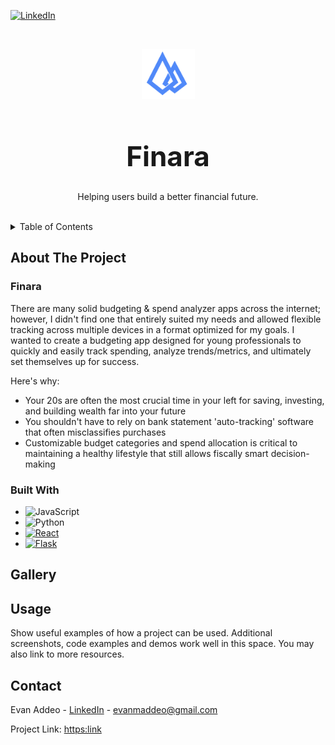 <a name="readme-top"></a>

[![LinkedIn][linkedin-shield]][linkedin-url]

<br />
<div align="center">

<img src="./frontend/src/assets/images/Logo2.png" alt="Logo" width="85" height="80"><h1 style="font-size: 44px;">Finara</h1>

  <p align="center">
    Helping users build a better financial future.
    <br />
    <br />
  </p>
</div>



<!-- TABLE OF CONTENTS -->
<details>
  <summary>Table of Contents</summary>
  <ol>
    <li>
      <a href="#about-the-project">About The Project</a>
      <ul>
        <li><a href="#built-with">Built With</a></li>
      </ul>
    </li>
    <li><a href="#gallery">Gallery</a></li>
    <li><a href="#usage">Usage</a></li>
    <li><a href="#contact">Contact</a></li>
  </ol>
</details>



<!-- ABOUT THE PROJECT -->
## About The Project

<h3>Finara</h3>

There are many solid budgeting & spend analyzer apps across the internet; however, I didn't find one that entirely suited my needs and allowed flexible tracking across multiple devices in a format optimized for my goals. I wanted to create a budgeting app designed for young professionals to quickly and easily track spending, analyze trends/metrics, and ultimately set themselves up for success.

Here's why:
* Your 20s are often the most crucial time in your left for saving, investing, and building wealth far into your future
* You shouldn't have to rely on bank statement 'auto-tracking' software that often misclassifies purchases
* Customizable budget categories and spend allocation is critical to maintaining a healthy lifestyle that still allows fiscally smart decision-making



### Built With

* ![JavaScript][JavaScript]
* ![Python][Python]
* [![React][React.js]][React-url]
* [![Flask][Flask]][Flask-url]



## Gallery


<!-- USAGE EXAMPLES -->
## Usage

Show useful examples of how a project can be used. Additional screenshots, code examples and demos work well in this space. You may also link to more resources.



<!-- CONTACT -->
## Contact

Evan Addeo - [LinkedIn](https://www.linkedin.com/in/evanaddeo/) - evanmaddeo@gmail.com

Project Link: [https:link](http://link)



[linkedin-shield]: https://img.shields.io/badge/-LinkedIn-black.svg?style=for-the-badge&logo=linkedin&colorB=555
[linkedin-url]: https://www.linkedin.com/in/evanaddeo/
[product-screenshot]: images/screenshot.png

[JavaScript]: https://shields.io/badge/JavaScript-F7DF1E?logo=JavaScript&logoColor=000&style=for-the-badge
[Python]: https://img.shields.io/badge/python-3670A0?style=for-the-badge&logo=python&logoColor=ffdd54
[Flask]: https://img.shields.io/badge/Flask-000000?style=for-the-badge&logo=flask&logoColor=white
[Flask-url]: https://flask.palletsprojects.com/en/3.0.x/
[React.js]: https://img.shields.io/badge/React-20232A?style=for-the-badge&logo=react&logoColor=61DAFB
[React-url]: https://reactjs.org/


